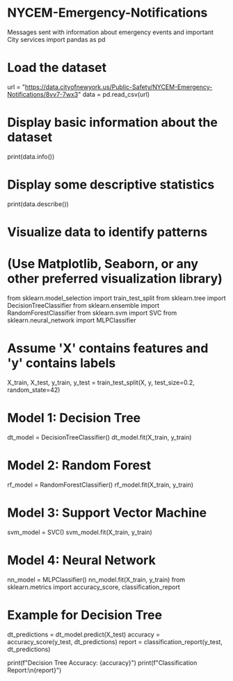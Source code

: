 # NYCEM-Emergency-Notifications
Messages sent with information about emergency events and important City services
import pandas as pd

# Load the dataset
url = "https://data.cityofnewyork.us/Public-Safety/NYCEM-Emergency-Notifications/8vv7-7wx3"
data = pd.read_csv(url)
# Display basic information about the dataset
print(data.info())

# Display some descriptive statistics
print(data.describe())

# Visualize data to identify patterns
# (Use Matplotlib, Seaborn, or any other preferred visualization library)
from sklearn.model_selection import train_test_split
from sklearn.tree import DecisionTreeClassifier
from sklearn.ensemble import RandomForestClassifier
from sklearn.svm import SVC
from sklearn.neural_network import MLPClassifier

# Assume 'X' contains features and 'y' contains labels
X_train, X_test, y_train, y_test = train_test_split(X, y, test_size=0.2, random_state=42)

# Model 1: Decision Tree
dt_model = DecisionTreeClassifier()
dt_model.fit(X_train, y_train)

# Model 2: Random Forest
rf_model = RandomForestClassifier()
rf_model.fit(X_train, y_train)

# Model 3: Support Vector Machine
svm_model = SVC()
svm_model.fit(X_train, y_train)

# Model 4: Neural Network
nn_model = MLPClassifier()
nn_model.fit(X_train, y_train)
from sklearn.metrics import accuracy_score, classification_report

# Example for Decision Tree
dt_predictions = dt_model.predict(X_test)
accuracy = accuracy_score(y_test, dt_predictions)
report = classification_report(y_test, dt_predictions)

print(f"Decision Tree Accuracy: {accuracy}")
print(f"Classification Report:\n{report}")
